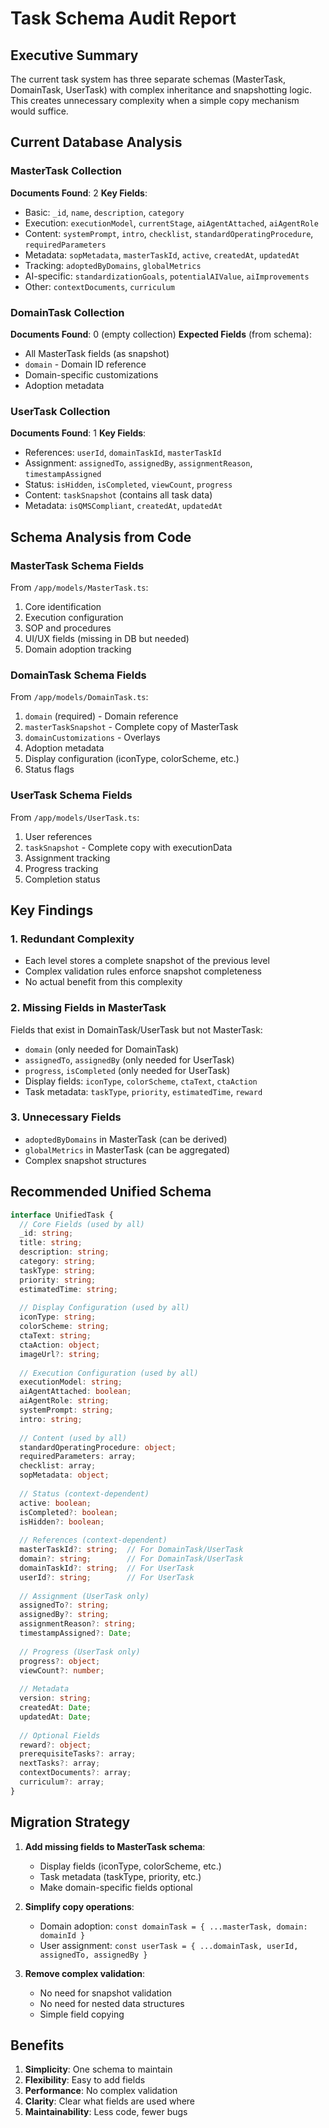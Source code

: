 # Task Schema Audit Report

## Executive Summary

The current task system has three separate schemas (MasterTask, DomainTask, UserTask) with complex inheritance and snapshotting logic. This creates unnecessary complexity when a simple copy mechanism would suffice.

## Current Database Analysis

### MasterTask Collection
**Documents Found**: 2
**Key Fields**:
- Basic: `_id`, `name`, `description`, `category`
- Execution: `executionModel`, `currentStage`, `aiAgentAttached`, `aiAgentRole`
- Content: `systemPrompt`, `intro`, `checklist`, `standardOperatingProcedure`, `requiredParameters`
- Metadata: `sopMetadata`, `masterTaskId`, `active`, `createdAt`, `updatedAt`
- Tracking: `adoptedByDomains`, `globalMetrics`
- AI-specific: `standardizationGoals`, `potentialAIValue`, `aiImprovements`
- Other: `contextDocuments`, `curriculum`

### DomainTask Collection
**Documents Found**: 0 (empty collection)
**Expected Fields** (from schema):
- All MasterTask fields (as snapshot)
- `domain` - Domain ID reference
- Domain-specific customizations
- Adoption metadata

### UserTask Collection
**Documents Found**: 1
**Key Fields**:
- References: `userId`, `domainTaskId`, `masterTaskId`
- Assignment: `assignedTo`, `assignedBy`, `assignmentReason`, `timestampAssigned`
- Status: `isHidden`, `isCompleted`, `viewCount`, `progress`
- Content: `taskSnapshot` (contains all task data)
- Metadata: `isQMSCompliant`, `createdAt`, `updatedAt`

## Schema Analysis from Code

### MasterTask Schema Fields
From `/app/models/MasterTask.ts`:
1. Core identification
2. Execution configuration
3. SOP and procedures
4. UI/UX fields (missing in DB but needed)
5. Domain adoption tracking

### DomainTask Schema Fields
From `/app/models/DomainTask.ts`:
1. `domain` (required) - Domain reference
2. `masterTaskSnapshot` - Complete copy of MasterTask
3. `domainCustomizations` - Overlays
4. Adoption metadata
5. Display configuration (iconType, colorScheme, etc.)
6. Status flags

### UserTask Schema Fields
From `/app/models/UserTask.ts`:
1. User references
2. `taskSnapshot` - Complete copy with executionData
3. Assignment tracking
4. Progress tracking
5. Completion status

## Key Findings

### 1. Redundant Complexity
- Each level stores a complete snapshot of the previous level
- Complex validation rules enforce snapshot completeness
- No actual benefit from this complexity

### 2. Missing Fields in MasterTask
Fields that exist in DomainTask/UserTask but not MasterTask:
- `domain` (only needed for DomainTask)
- `assignedTo`, `assignedBy` (only needed for UserTask)
- `progress`, `isCompleted` (only needed for UserTask)
- Display fields: `iconType`, `colorScheme`, `ctaText`, `ctaAction`
- Task metadata: `taskType`, `priority`, `estimatedTime`, `reward`

### 3. Unnecessary Fields
- `adoptedByDomains` in MasterTask (can be derived)
- `globalMetrics` in MasterTask (can be aggregated)
- Complex snapshot structures

## Recommended Unified Schema

```typescript
interface UnifiedTask {
  // Core Fields (used by all)
  _id: string;
  title: string;
  description: string;
  category: string;
  taskType: string;
  priority: string;
  estimatedTime: string;
  
  // Display Configuration (used by all)
  iconType: string;
  colorScheme: string;
  ctaText: string;
  ctaAction: object;
  imageUrl?: string;
  
  // Execution Configuration (used by all)
  executionModel: string;
  aiAgentAttached: boolean;
  aiAgentRole: string;
  systemPrompt: string;
  intro: string;
  
  // Content (used by all)
  standardOperatingProcedure: object;
  requiredParameters: array;
  checklist: array;
  sopMetadata: object;
  
  // Status (context-dependent)
  active: boolean;
  isCompleted?: boolean;
  isHidden?: boolean;
  
  // References (context-dependent)
  masterTaskId?: string;  // For DomainTask/UserTask
  domain?: string;        // For DomainTask/UserTask
  domainTaskId?: string;  // For UserTask
  userId?: string;        // For UserTask
  
  // Assignment (UserTask only)
  assignedTo?: string;
  assignedBy?: string;
  assignmentReason?: string;
  timestampAssigned?: Date;
  
  // Progress (UserTask only)
  progress?: object;
  viewCount?: number;
  
  // Metadata
  version: string;
  createdAt: Date;
  updatedAt: Date;
  
  // Optional Fields
  reward?: object;
  prerequisiteTasks?: array;
  nextTasks?: array;
  contextDocuments?: array;
  curriculum?: array;
}
```

## Migration Strategy

1. **Add missing fields to MasterTask schema**:
   - Display fields (iconType, colorScheme, etc.)
   - Task metadata (taskType, priority, etc.)
   - Make domain-specific fields optional

2. **Simplify copy operations**:
   - Domain adoption: `const domainTask = { ...masterTask, domain: domainId }`
   - User assignment: `const userTask = { ...domainTask, userId, assignedTo, assignedBy }`

3. **Remove complex validation**:
   - No need for snapshot validation
   - No need for nested data structures
   - Simple field copying

## Benefits

1. **Simplicity**: One schema to maintain
2. **Flexibility**: Easy to add fields
3. **Performance**: No complex validation
4. **Clarity**: Clear what fields are used where
5. **Maintainability**: Less code, fewer bugs